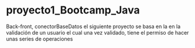 # proyecto1_Bootcamp_Java
Back-front, conectorBaseDatos 
el siguiente proyecto se basa en la en la validación de un usuario el cual una vez validado, tiene el permiso de hacer unas series de operaciones  

